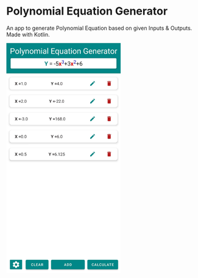# Polynomial Equation Generator

An app to generate Polynomial Equation based on given Inputs & Outputs. Made with Kotlin.

<img src="preview.jpg" alt="Preview Image" title="App Preview Image" style="display: inline-block; margin: 0 auto; max-width: 300px">
